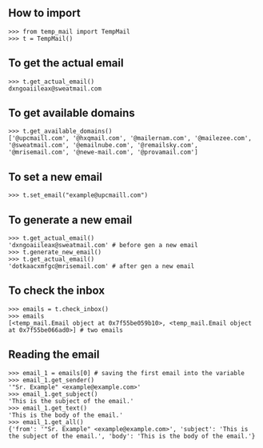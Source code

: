 ## How to import

```
>>> from temp_mail import TempMail
>>> t = TempMail()
```

## To get the actual email

```
>>> t.get_actual_email()
dxngoaiileax@sweatmail.com
```

## To get available domains
```
>>> t.get_available_domains()
['@upcmaill.com', '@hxqmail.com', '@mailernam.com', '@mailezee.com', '@sweatmail.com', '@emailnube.com', '@remailsky.com', '@mrisemail.com', '@newe-mail.com', '@provamail.com']
```

## To set a new email

```
>>> t.set_email("example@upcmaill.com")
```

## To generate a new email

```
>>> t.get_actual_email()
'dxngoaiileax@sweatmail.com' # before gen a new email
>>> t.generate_new_email()
>>> t.get_actual_email()
'dotkaacxmfgc@mrisemail.com' # after gen a new email
```

## To check the inbox

```
>>> emails = t.check_inbox()
>>> emails
[<temp_mail.Email object at 0x7f55be059b10>, <temp_mail.Email object at 0x7f55be066ad0>] # two emails
```

## Reading the email

```
>>> email_1 = emails[0] # saving the first email into the variable
>>> email_1.get_sender()
'"Sr. Example" <example@example.com>'
>>> email_1.get_subject()
'This is the subject of the email.'
>>> email_1.get_text()
'This is the body of the email.'
>>> email_1.get_all()
{'from': '"Sr. Example" <example@example.com>', 'subject': 'This is the subject of the email.', 'body': 'This is the body of the email.'}
```
